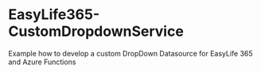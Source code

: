 # EasyLife365-CustomDropdownService
Example how to develop a custom DropDown Datasource for EasyLife 365 and Azure Functions

